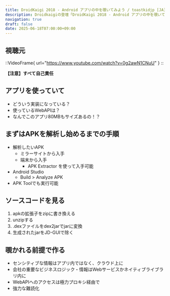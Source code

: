 ```yaml
---
title: DroidKaigi 2018 - Android アプリの中を覗いてみよう / toastkidjp [JA] を視聴した
description: Droidkaigiの登壇「DroidKaigi 2018 - Android アプリの中を覗いてみよう / toastkidjp [JA]」の視聴備忘録です。
navigation: true
draft: false
date: 2025-06-18T07:00:00+09:00
---
```


## 視聴元

::VideoFrame{ url="https://www.youtube.com/watch?v=0g2awN1CNuU" }
::

**【注意】すべて自己責任**

## アプリを使っていて
- どういう実装になっている？
- 使っているWebAPIは？
- なんでこのアプリ80MBもサイズあるの！？

## まずはAPKを解析し始めるまでの手順
- 解析したいAPK
    - ミラーサイトから入手
    - 端末から入手
        - APK Extractor を使って入手可能
- Android Studio
    - Build > Analyze APK
- APK Toolでも実行可能

## ソースコードを見る
1. apkの拡張子をzipに書き換える
2. unzipする
3. .dexファイルをdex2jarでjarに変換
4. 生成されたjarをJD-GUIで除く

## 覗かれる前提で作る
- センシティブな情報はアプリ内ではなく、クラウド上に
- 会社の重要なビジネスロジック・情報はWebサービスかネイティブライブラリ内に
- WebAPIへのアクセスは極力プロキシ経由で
- 強力な難読化
